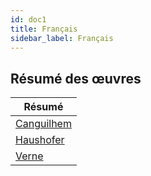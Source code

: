 ```yaml
---
id: doc1
title: Français 
sidebar_label: Français
---
```


## Résumé des œuvres

|Résumé|
|------|
|[Canguilhem](./resume_canguilhem.pdf)|
|[Haushofer](./resume_haushofer_avec_citations.pdf)|
|[Verne](./resume_Verne.pdf)|
